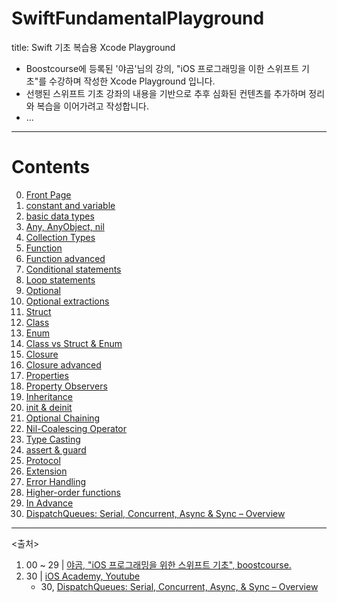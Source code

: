 # SwiftFundamentalPlayground

title: Swift 기초 복습용 Xcode Playground

- Boostcourse에 등록된 '야곰'님의 강의, "iOS 프로그래밍을 이한 스위프트 기초"를 수강하며 작성한 Xcode Playground 입니다.
- 선행된 스위프트 기초 강좌의 내용을 기반으로 추후 심화된 컨텐츠를 추가하며 정리와 복습을 이어가려고 작성합니다.
- ...

---

# Contents

00. [Front Page](https://github.com/san-ghun/SwiftFundamentalPlayground/blob/main/SwiftFundamentals.playground/Pages/00.%20Front%20Page.xcplaygroundpage/Contents.swift)
01. [constant and variable](https://github.com/san-ghun/SwiftFundamentalPlayground/blob/main/SwiftFundamentals.playground/Pages/01.%20constant%20and%20variable.xcplaygroundpage/Contents.swift)
02. [basic data types](https://github.com/san-ghun/SwiftFundamentalPlayground/blob/main/SwiftFundamentals.playground/Pages/02.%20basic%20data%20types.xcplaygroundpage/Contents.swift)
03. [Any, AnyObject, nil](https://github.com/san-ghun/SwiftFundamentalPlayground/blob/main/SwiftFundamentals.playground/Pages/03.%20Any%2C%20AnyObject%2C%20nil.xcplaygroundpage/Contents.swift)
04. [Collection Types](https://github.com/san-ghun/SwiftFundamentalPlayground/tree/main/SwiftFundamentals.playground/Pages/04.%20Collection%20Types.xcplaygroundpage/Contents.swift)
05. [Function](https://github.com/san-ghun/SwiftFundamentalPlayground/tree/main/SwiftFundamentals.playground/Pages/05.%20Function.xcplaygroundpage/Contents.swift)
06. [Function advanced](https://github.com/san-ghun/SwiftFundamentalPlayground/tree/main/SwiftFundamentals.playground/Pages/06.%20Function%20advanced.xcplaygroundpage/Contents.swift)
07. [Conditional statements](https://github.com/san-ghun/SwiftFundamentalPlayground/tree/main/SwiftFundamentals.playground/Pages/07.%20Conditional%20statements.xcplaygroundpage/Contents.swift)
08. [Loop statements](https://github.com/san-ghun/SwiftFundamentalPlayground/tree/main/SwiftFundamentals.playground/Pages/08.%20Loop%20statements.xcplaygroundpage/Contents.swift)
09. [Optional](https://github.com/san-ghun/SwiftFundamentalPlayground/tree/main/SwiftFundamentals.playground/Pages/09.%20Optional.xcplaygroundpage/Contents.swift)
10. [Optional extractions](https://github.com/san-ghun/SwiftFundamentalPlayground/tree/main/SwiftFundamentals.playground/Pages/10.%20Optional%20extractions.xcplaygroundpage/Contents.swift)
11. [Struct](https://github.com/san-ghun/SwiftFundamentalPlayground/tree/main/SwiftFundamentals.playground/Pages/11.%20Struct.xcplaygroundpage/Contents.swift)
12. [Class](https://github.com/san-ghun/SwiftFundamentalPlayground/tree/main/SwiftFundamentals.playground/Pages/12.%20Class.xcplaygroundpage/Contents.swift)
13. [Enum](https://github.com/san-ghun/SwiftFundamentalPlayground/tree/main/SwiftFundamentals.playground/Pages/13.%20Enum.xcplaygroundpage/Contents.swift)
14. [Class vs Struct & Enum](https://github.com/san-ghun/SwiftFundamentalPlayground/tree/main/SwiftFundamentals.playground/Pages/14.%20Class%20vs%20Struct%20%26%20Enum.xcplaygroundpage/Contents.swift)
15. [Closure](https://github.com/san-ghun/SwiftFundamentalPlayground/tree/main/SwiftFundamentals.playground/Pages/15.%20Closure.xcplaygroundpage/Contents.swift)
16. [Closure advanced](https://github.com/san-ghun/SwiftFundamentalPlayground/tree/main/SwiftFundamentals.playground/Pages/16.%20Closure%20advanced.xcplaygroundpage/Contents.swift)
17. [Properties](https://github.com/san-ghun/SwiftFundamentalPlayground/tree/main/SwiftFundamentals.playground/Pages/17.%20Properties.xcplaygroundpage/Contents.swift)
18. [Property Observers](https://github.com/san-ghun/SwiftFundamentalPlayground/tree/main/SwiftFundamentals.playground/Pages/18.%20Property%20Observers.xcplaygroundpage/Contents.swift)
19. [Inheritance](https://github.com/san-ghun/SwiftFundamentalPlayground/tree/main/SwiftFundamentals.playground/Pages/19.%20Inheritance.xcplaygroundpage/Contents.swift)
20. [init & deinit](https://github.com/san-ghun/SwiftFundamentalPlayground/tree/main/SwiftFundamentals.playground/Pages/20.%20init%20%26%20deinit.xcplaygroundpage/Contents.swift)
21. [Optional Chaining](https://github.com/san-ghun/SwiftFundamentalPlayground/tree/main/SwiftFundamentals.playground/Pages/21.%20Optional%20Chaining.xcplaygroundpage/Contents.swift)
22. [Nil-Coalescing Operator](https://github.com/san-ghun/SwiftFundamentalPlayground/tree/main/SwiftFundamentals.playground/Pages/22.%20Nil-Coalescing%20Operator.xcplaygroundpage/Contents.swift)
23. [Type Casting](https://github.com/san-ghun/SwiftFundamentalPlayground/tree/main/SwiftFundamentals.playground/Pages/23.%20Type%20Casting.xcplaygroundpage/Contents.swift)
24. [assert & guard](https://github.com/san-ghun/SwiftFundamentalPlayground/tree/main/SwiftFundamentals.playground/Pages/24.%20assert%20%26%20guard.xcplaygroundpage/Contents.swift)
25. [Protocol](https://github.com/san-ghun/SwiftFundamentalPlayground/tree/main/SwiftFundamentals.playground/Pages/25.%20Protocol.xcplaygroundpage/Contents.swift)
26. [Extension](https://github.com/san-ghun/SwiftFundamentalPlayground/tree/main/SwiftFundamentals.playground/Pages/26.%20Extension.xcplaygroundpage/Contents.swift)
27. [Error Handling](https://github.com/san-ghun/SwiftFundamentalPlayground/tree/main/SwiftFundamentals.playground/Pages/27.%20Error%20Handling.xcplaygroundpage/Contents.swift)
28. [Higher-order functions](https://github.com/san-ghun/SwiftFundamentalPlayground/tree/main/SwiftFundamentals.playground/Pages/28.%20Higher-order%20functions.xcplaygroundpage/Contents.swift)
29. [In Advance](https://github.com/san-ghun/SwiftFundamentalPlayground/tree/main/SwiftFundamentals.playground/Pages/29.%20In%20Advance.xcplaygroundpage/Contents.swift)
30. [DispatchQueues: Serial, Concurrent, Async & Sync – Overview](https://github.com/san-ghun/SwiftFundamentalPlayground/tree/main/SwiftFundamentals.playground/Pages/30.%20DispatchQueues%20Overview.xcplaygroundpage)

---

<출처>
1. 00 ~ 29 | [야곰, "iOS 프로그래밍을 위한 스위프트 기초", boostcourse.](https://www.boostcourse.org/mo122)
2. 30 | [iOS Academy, Youtube](https://www.youtube.com/c/iOSAcademy)
    - 30, [DispatchQueues: Serial, Concurrent, Async, & Sync – Overview](https://www.youtube.com/watch?v=tVJqvPg5i6M)
